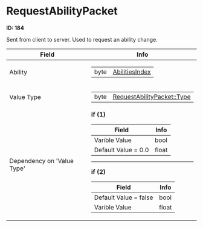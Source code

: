 # RequestAbilityPacket

__ID: 184__

Sent from client to server. Used to request an ability change.

<table><thead><tr><th>Field</th><th>Info</th></tr></thead><tbody>
<tr><td>Ability</td><td><table><tbody><tr><td>byte</td><td><a href="../enums/AbilitiesIndex.md">AbilitiesIndex</a></td></tr></tbody></table></td></tr>
<tr><td>Value Type</td><td><table><tbody><tr><td>byte</td><td><a href="../enums/RequestAbilityPacket_Type.md">RequestAbilityPacket::Type</a></td></tr></tbody></table></td></tr>
<tr><td>Dependency on 'Value Type'</td><td><b>if (1)</b><br>
  <table><thead><tr><th>Field</th><th>Info</th></tr></thead><tbody>
  <tr><td>Varible Value</td><td>bool</td></tr>
  <tr><td>Default Value = 0.0</td><td>float</td></tr>
  </tbody></table><hr>
  <b>if (2)</b><br>
  <table><thead><tr><th>Field</th><th>Info</th></tr></thead><tbody>
  <tr><td>Default Value = false</td><td>bool</td></tr>
  <tr><td>Varible Value</td><td>float</td></tr>
  </tbody></table></td></tr>
</tbody></table>